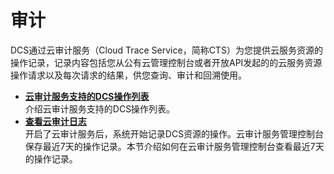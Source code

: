 # 审计<a name="ZH-CN_TOPIC_0144197291"></a>

DCS通过云审计服务（Cloud Trace Service，简称CTS）为您提供云服务资源的操作记录，记录内容包括您从公有云管理控制台或者开放API发起的的云服务资源操作请求以及每次请求的结果，供您查询、审计和回溯使用。

-   **[云审计服务支持的DCS操作列表](云审计服务支持的DCS操作列表.md)**  
介绍云审计服务支持的DCS操作列表。
-   **[查看云审计日志](查看云审计日志.md)**  
开启了云审计服务后，系统开始记录DCS资源的操作。云审计服务管理控制台保存最近7天的操作记录。本节介绍如何在云审计服务管理控制台查看最近7天的操作记录。

